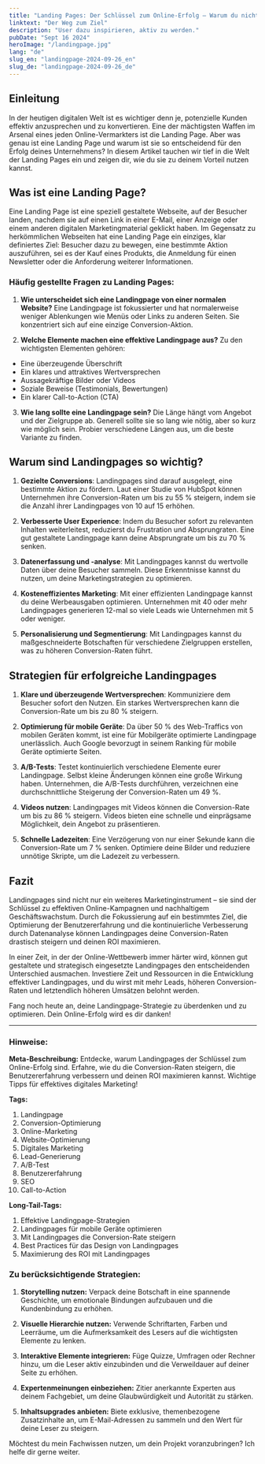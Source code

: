 ```yaml
---
title: "Landing Pages: Der Schlüssel zum Online-Erfolg – Warum du nicht ohne sie auskommst"
linktext: "Der Weg zum Ziel"
description: "User dazu inspirieren, aktiv zu werden."
pubDate: "Sept 16 2024"
heroImage: "/landingpage.jpg"
lang: "de"
slug_en: "landingpage-2024-09-26_en"
slug_de: "landingpage-2024-09-26_de"
---
```


## Einleitung

In der heutigen digitalen Welt ist es wichtiger denn je, potenzielle Kunden effektiv anzusprechen und zu konvertieren. Eine der mächtigsten Waffen im Arsenal eines jeden Online-Vermarkters ist die Landing Page. Aber was genau ist eine Landing Page und warum ist sie so entscheidend für den Erfolg deines Unternehmens? In diesem Artikel tauchen wir tief in die Welt der Landing Pages ein und zeigen dir, wie du sie zu deinem Vorteil nutzen kannst.

## Was ist eine Landing Page?

Eine Landing Page ist eine speziell gestaltete Webseite, auf der Besucher landen, nachdem sie auf einen Link in einer E-Mail, einer Anzeige oder einem anderen digitalen Marketingmaterial geklickt haben. Im Gegensatz zu herkömmlichen Webseiten hat eine Landing Page ein einziges, klar definiertes Ziel: Besucher dazu zu bewegen, eine bestimmte Aktion auszuführen, sei es der Kauf eines Produkts, die Anmeldung für einen Newsletter oder die Anforderung weiterer Informationen.

### Häufig gestellte Fragen zu Landing Pages:

1. **Wie unterscheidet sich eine Landingpage von einer normalen Website?**
Eine Landingpage ist fokussierter und hat normalerweise weniger Ablenkungen wie Menüs oder Links zu anderen Seiten. Sie konzentriert sich auf eine einzige Conversion-Aktion.

2. **Welche Elemente machen eine effektive Landingpage aus?**
Zu den wichtigsten Elementen gehören:
- Eine überzeugende Überschrift
- Ein klares und attraktives Wertversprechen
- Aussagekräftige Bilder oder Videos
- Soziale Beweise (Testimonials, Bewertungen)
- Ein klarer Call-to-Action (CTA)

3. **Wie lang sollte eine Landingpage sein?**
Die Länge hängt vom Angebot und der Zielgruppe ab. Generell sollte sie so lang wie nötig, aber so kurz wie möglich sein. Probier verschiedene Längen aus, um die beste Variante zu finden.

## Warum sind Landingpages so wichtig?

1. **Gezielte Conversions**: Landingpages sind darauf ausgelegt, eine bestimmte Aktion zu fördern. Laut einer Studie von HubSpot können Unternehmen ihre Conversion-Raten um bis zu 55 % steigern, indem sie die Anzahl ihrer Landingpages von 10 auf 15 erhöhen.

2. **Verbesserte User Experience**: Indem du Besucher sofort zu relevanten Inhalten weiterleitest, reduzierst du Frustration und Absprungraten. Eine gut gestaltete Landingpage kann deine Absprungrate um bis zu 70 % senken.

3. **Datenerfassung und -analyse**: Mit Landingpages kannst du wertvolle Daten über deine Besucher sammeln. Diese Erkenntnisse kannst du nutzen, um deine Marketingstrategien zu optimieren.

4. **Kosteneffizientes Marketing**: Mit einer effizienten Landingpage kannst du deine Werbeausgaben optimieren. Unternehmen mit 40 oder mehr Landingpages generieren 12-mal so viele Leads wie Unternehmen mit 5 oder weniger.

5. **Personalisierung und Segmentierung**: Mit Landingpages kannst du maßgeschneiderte Botschaften für verschiedene Zielgruppen erstellen, was zu höheren Conversion-Raten führt.

## Strategien für erfolgreiche Landingpages

1. **Klare und überzeugende Wertversprechen**: Kommuniziere dem Besucher sofort den Nutzen. Ein starkes Wertversprechen kann die Conversion-Rate um bis zu 80 % steigern.

2. **Optimierung für mobile Geräte**: Da über 50 % des Web-Traffics von mobilen Geräten kommt, ist eine für Mobilgeräte optimierte Landingpage unerlässlich. Auch Google bevorzugt in seinem Ranking für mobile Geräte optimierte Seiten.

3. **A/B-Tests**: Testet kontinuierlich verschiedene Elemente eurer Landingpage. Selbst kleine Änderungen können eine große Wirkung haben. Unternehmen, die A/B-Tests durchführen, verzeichnen eine durchschnittliche Steigerung der Conversion-Raten um 49 %.

4. **Videos nutzen**: Landingpages mit Videos können die Conversion-Rate um bis zu 86 % steigern. Videos bieten eine schnelle und einprägsame Möglichkeit, dein Angebot zu präsentieren.

5. **Schnelle Ladezeiten**: Eine Verzögerung von nur einer Sekunde kann die Conversion-Rate um 7 % senken. Optimiere deine Bilder und reduziere unnötige Skripte, um die Ladezeit zu verbessern.

## Fazit

Landingpages sind nicht nur ein weiteres Marketinginstrument – sie sind der Schlüssel zu effektiven Online-Kampagnen und nachhaltigem Geschäftswachstum. Durch die Fokussierung auf ein bestimmtes Ziel, die Optimierung der Benutzererfahrung und die kontinuierliche Verbesserung durch Datenanalyse können Landingpages deine Conversion-Raten drastisch steigern und deinen ROI maximieren.

In einer Zeit, in der der Online-Wettbewerb immer härter wird, können gut gestaltete und strategisch eingesetzte Landingpages den entscheidenden Unterschied ausmachen. Investiere Zeit und Ressourcen in die Entwicklung effektiver Landingpages, und du wirst mit mehr Leads, höheren Conversion-Raten und letztendlich höheren Umsätzen belohnt werden.

Fang noch heute an, deine Landingpage-Strategie zu überdenken und zu optimieren. Dein Online-Erfolg wird es dir danken!

---
### Hinweise:

**Meta-Beschreibung:**
Entdecke, warum Landingpages der Schlüssel zum Online-Erfolg sind. Erfahre, wie du die Conversion-Raten steigern, die Benutzererfahrung verbessern und deinen ROI maximieren kannst. Wichtige Tipps für effektives digitales Marketing!

**Tags:**
1. Landingpage
2. Conversion-Optimierung
3. Online-Marketing
4. Website-Optimierung
5. Digitales Marketing
6. Lead-Generierung
7. A/B-Test
8. Benutzererfahrung
9. SEO
10. Call-to-Action

**Long-Tail-Tags:**
1. Effektive Landingpage-Strategien
2. Landingpages für mobile Geräte optimieren
3. Mit Landingpages die Conversion-Rate steigern
4. Best Practices für das Design von Landingpages
5. Maximierung des ROI mit Landingpages

### Zu berücksichtigende Strategien:

1. **Storytelling nutzen:** Verpack deine Botschaft in eine spannende Geschichte, um emotionale Bindungen aufzubauen und die Kundenbindung zu erhöhen.

2. **Visuelle Hierarchie nutzen:** Verwende Schriftarten, Farben und Leerräume, um die Aufmerksamkeit des Lesers auf die wichtigsten Elemente zu lenken.

3. **Interaktive Elemente integrieren:** Füge Quizze, Umfragen oder Rechner hinzu, um die Leser aktiv einzubinden und die Verweildauer auf deiner Seite zu erhöhen.

4. **Expertenmeinungen einbeziehen:** Zitier anerkannte Experten aus deinem Fachgebiet, um deine Glaubwürdigkeit und Autorität zu stärken.

5. **Inhaltsupgrades anbieten:** Biete exklusive, themenbezogene Zusatzinhalte an, um E-Mail-Adressen zu sammeln und den Wert für deine Leser zu steigern.

Möchtest du mein Fachwissen nutzen, um dein Projekt voranzubringen? Ich helfe dir gerne weiter.